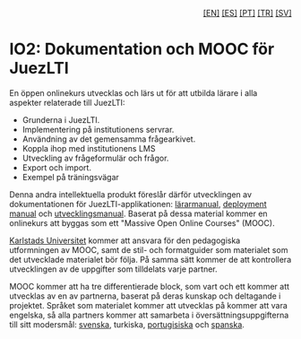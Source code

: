 <p align="right">
  <a href="README.md">[EN]</a>
  <a href="README_es.md">[ES]</a>
  <a href="README_pt.md">[PT]</a>
  <a href="README_tr.md">[TR]</a>
  <a href="README_sv.md">[SV]</a>
</p>

# IO2: Dokumentation och MOOC för JuezLTI
En öppen onlinekurs utvecklas och lärs ut för att utbilda lärare i alla aspekter relaterade till JuezLTI:
- Grunderna i JuezLTI.
- Implementering på institutionens servrar.
- Användning av det gemensamma frågearkivet.
- Koppla ihop med institutionens LMS
- Utveckling av frågeformulär och frågor.
- Export och import.
- Exempel på träningsvägar

Denna andra intellektuella produkt föreslår därför utvecklingen av dokumentationen för JuezLTI-applikationen: [lärarmanual](MOOC1/README_sv.md#larar-manual), [deployment manual](MOOC2/README_sv.md#deployment-manual) och [ utvecklingsmanual](MOOC2/README_sv.md#utvecklingsmanual). Baserat på dessa material kommer en onlinekurs att byggas som ett "Massive Open Online Courses" (MOOC).

[Karlstads Universitet](http://www.kau.se/) kommer att ansvara för den pedagogiska utformningen av MOOC, samt de stil- och formatguider som materialet som det utvecklade materialet bör följa. På samma sätt kommer de att kontrollera utvecklingen av de uppgifter som tilldelats varje partner.

MOOC kommer att ha tre differentierade block, som vart och ett kommer att utvecklas av en av partnerna, baserat på deras kunskap och deltagande i projektet.
Språket som materialet kommer att utvecklas på kommer att vara engelska, så alla partners kommer att samarbeta i översättningsuppgifterna till sitt modersmål: [svenska](README_sv.md), turkiska, [portugisiska](README_pt.md) och [spanska](README_es.md).